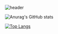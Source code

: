 
![header](https://capsule-render.vercel.app/api?type=wave&color=gradient&height=300&section=header&text=HELLO%20&fontSize=90)


![Anurag's GitHub stats](https://github-readme-stats.vercel.app/api?username=chaehyeon7&show_icons=true&gruvbox_light)



[![Top Langs](https://github-readme-stats.vercel.app/api/top-langs/?username=chaehyeon7&layout=compact)](https://https://github.com/chaehyeon7/github-readme-stats)



